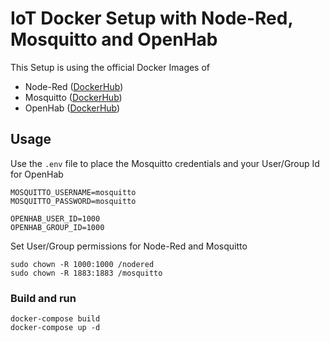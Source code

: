 # IoT Docker Setup with Node-Red, Mosquitto and OpenHab

This Setup is using the official Docker Images of
* Node-Red ([DockerHub](https://hub.docker.com/r/nodered/node-red/))
* Mosquitto ([DockerHub](https://hub.docker.com/_/eclipse-mosquitto/))
* OpenHab ([DockerHub](https://hub.docker.com/r/openhab/openhab/))


## Usage

Use the `.env` file to place the Mosquitto credentials and your User/Group Id for OpenHab

```
MOSQUITTO_USERNAME=mosquitto
MOSQUITTO_PASSWORD=mosquitto

OPENHAB_USER_ID=1000
OPENHAB_GROUP_ID=1000
```

Set User/Group permissions for Node-Red and Mosquitto

```
sudo chown -R 1000:1000 /nodered
sudo chown -R 1883:1883 /mosquitto
```

### Build and run

```
docker-compose build
docker-compose up -d
```
